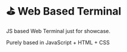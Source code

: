 # ⛳ Web Based Terminal
JS based Web Terminal just for showcase.


Purely based in JavaScript + HTML + CSS
